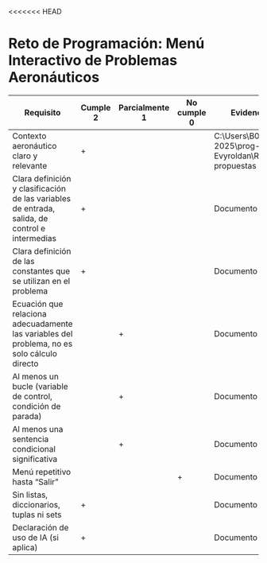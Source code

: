 <<<<<<< HEAD
# Reto de Programación: Menú Interactivo de Problemas Aeronáuticos
|Requisito|	Cumple           2|Parcialmente  1|No cumple     0|Evidencia (página/tabla/figura/sección)|
|---------|-------------------|---------------|----------------|---------------------------------------|
|Contexto aeronáutico claro y relevante|+|||		C:\Users\B09S202est\Documents\Programación-2025\prog-2025-2-10am-unidad3-Evyroldan\RETO DE PROGRAMACIÓN/Análisis de propuestas
|Clara definición y clasificación de las variables de entrada, salida, de control e intermedias|+|||		Documento análisis de propuestas
|Clara definición de las constantes que se utilizan en el problema|+|||		Documento análisis de propuestas
|Ecuación que relaciona adecuadamente las variables del problema, no es solo cálculo directo||+||		Documento análisis de propuestas
|Al menos un bucle (variable de control, condición de parada)||+||		Documento análisis de propuestas
|Al menos una sentencia condicional significativa||+||		Documento análisis de propuestas
|Menú repetitivo hasta “Salir”|||+|		Documento análisis de propuestas
|Sin listas, diccionarios, tuplas ni sets|+|||	Documento análisis de propuestas
|Declaración de uso de IA (si aplica)|+|||	Documento análisis de propuestas
